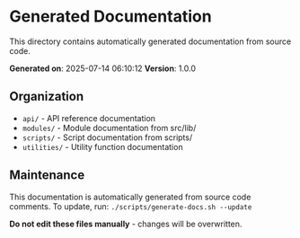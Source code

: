 # Generated Documentation

This directory contains automatically generated documentation from source code.

**Generated on**: 2025-07-14 06:10:12
**Version**: 1.0.0

## Organization

- `api/` - API reference documentation
- `modules/` - Module documentation from src/lib/
- `scripts/` - Script documentation from scripts/
- `utilities/` - Utility function documentation

## Maintenance

This documentation is automatically generated from source code comments.
To update, run: `./scripts/generate-docs.sh --update`

**Do not edit these files manually** - changes will be overwritten.
